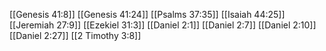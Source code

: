 [[Genesis 41:8]]
[[Genesis 41:24]]
[[Psalms 37:35]]
[[Isaiah 44:25]]
[[Jeremiah 27:9]]
[[Ezekiel 31:3]]
[[Daniel 2:1]]
[[Daniel 2:7]]
[[Daniel 2:10]]
[[Daniel 2:27]]
[[2 Timothy 3:8]]
